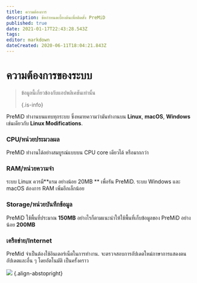 ```yaml
---
title: ความต้องการ
description: ข้อกำหนดเบื้องต้นเพื่อติดตั้ง PreMiD
published: true
date: 2021-01-17T22:43:28.543Z
tags:
editor: markdown
dateCreated: 2020-06-11T18:04:21.843Z
---
```


# ความต้องการของระบบ

> ข้อมูลนี้เกี่ยวข้องกับแอปพลิเคชันเท่านั้น 
> 
> {.is-info}

PreMiD ทำงานบนแทบทุกระบบ ซึ่งหมายความว่ามันทำงานบน **Linux**, **macOS**, **Windows** เช่นเดียวกับ **Linux Modifications**.

### CPU/หน่วยประมวลผล
PreMiD ทำงานได้อย่างสมบูรณ์แบบบน CPU core เดียวได้ หรือมากกว่า

### RAM/หน่วยความจำ
ระบบ Linux ควรมี**แรม อย่างน้อย 20MB ** เพื่อรัน PreMiD. ระบบ Windows และ macOS ต้องการ RAM เพิ่มอีกเล็กน้อย

### Storage/หน่วยบันทึกข้อมูล
PreMiD ใช้พื้นที่ประมาณ **150MB** อย่างไรก็ตามแนะนำให้ใช้พื้นที่เก็บข้อมูลของ PreMiD อย่างน้อย **200MB**

### เครือข่าย/Internet
PreMid จำเป็นต้องใช้อินเตอร์เน็ตในการทำงาน. จะตรวจสอบการอัปเดตใหม่ภาษาการแสดงตนอัปเดตและอื่น ๆ โดยอัตโนมัติ เป็นครั้งคราว

![](https://a.icons8.com/ViUXyjOj/f4tFww/svg.svg) {.align-abstopright}